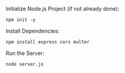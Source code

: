 Initialize Node.js Project (if not already done):
```
npm init -y
```

Install Dependencies:
```
npm install express cors multer
```

Run the Server:
```
node server.js
```